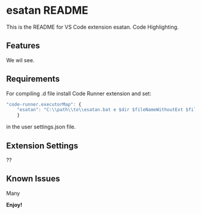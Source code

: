 # esatan README

This is the README for VS Code extension esatan. Code Highlighting.

## Features

We wil see.

## Requirements

For compiling .d file install Code Runner extension and set:
```javascript
"code-runner.executorMap": {
    "esatan": "C:\\path\\to\\esatan.bat e $dir $fileNameWithoutExt $fileName . no"
    }
```  
in the user settings.json file.

## Extension Settings

??

## Known Issues

Many

**Enjoy!**
